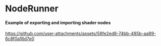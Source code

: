 # NodeRunner

#### Example of exporting and importing shader nodes
https://github.com/user-attachments/assets/58fe2ed8-74bb-485b-aa89-6c8f0a16d7e0

